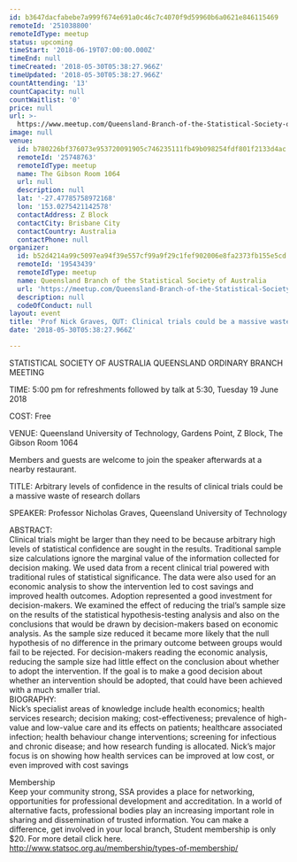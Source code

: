 ```yaml
---
id: b3647dacfabebe7a999f674e691a0c46c7c4070f9d59960b6a0621e846115469
remoteId: '251038800'
remoteIdType: meetup
status: upcoming
timeStart: '2018-06-19T07:00:00.000Z'
timeEnd: null
timeCreated: '2018-05-30T05:38:27.966Z'
timeUpdated: '2018-05-30T05:38:27.966Z'
countAttending: '13'
countCapacity: null
countWaitlist: '0'
price: null
url: >-
  https://www.meetup.com/Queensland-Branch-of-the-Statistical-Society-of-Australia/events/251038800/
image: null
venue:
  id: b780226bf376073e953720091905c746235111fb49b098254fdf801f2133d4ac
  remoteId: '25748763'
  remoteIdType: meetup
  name: The Gibson Room 1064
  url: null
  description: null
  lat: '-27.47785758972168'
  lon: '153.0275421142578'
  contactAddress: Z Block
  contactCity: Brisbane City
  contactCountry: Australia
  contactPhone: null
organizer:
  id: b52d4214a99c5097ea94f39e557cf99a9f29c1fef902006e8fa2373fb155e5cd
  remoteId: '19543439'
  remoteIdType: meetup
  name: Queensland Branch of the Statistical Society of Australia
  url: 'https://meetup.com/Queensland-Branch-of-the-Statistical-Society-of-Australia'
  description: null
  codeOfConduct: null
layout: event
title: 'Prof Nick Graves, QUT: Clinical trials could be a massive waste of research $'
date: '2018-05-30T05:38:27.966Z'

---
```

<p>STATISTICAL SOCIETY OF AUSTRALIA QUEENSLAND ORDINARY BRANCH MEETING</p> <p>TIME: 5:00 pm for refreshments followed by talk at 5:30, Tuesday 19 June 2018</p> <p>COST: Free</p> <p>VENUE: Queensland University of Technology, Gardens Point, Z Block, The Gibson Room 1064</p> <p>Members and guests are welcome to join the speaker afterwards at a nearby restaurant.</p> <p>TITLE: Arbitrary levels of confidence in the results of clinical trials could be a massive waste of research dollars</p> <p>SPEAKER: Professor Nicholas Graves, Queensland University of Technology</p> <p>ABSTRACT:<br/>Clinical trials might be larger than they need to be because arbitrary high levels of statistical confidence are sought in the results. Traditional sample size calculations ignore the marginal value of the information collected for decision making. We used data from a recent clinical trial powered with traditional rules of statistical significance. The data were also used for an economic analysis to show the intervention led to cost savings and improved health outcomes. Adoption represented a good investment for decision-makers. We examined the effect of reducing the trial’s sample size on the results of the statistical hypothesis-testing analysis and also on the conclusions that would be drawn by decision-makers based on economic analysis. As the sample size reduced it became more likely that the null hypothesis of no difference in the primary outcome between groups would fail to be rejected. For decision-makers reading the economic analysis, reducing the sample size had little effect on the conclusion about whether to adopt the intervention. If the goal is to make a good decision about whether an intervention should be adopted, that could have been achieved with a much smaller trial.<br/>BIOGRAPHY:<br/>Nick’s specialist areas of knowledge include health economics; health services research; decision making; cost-effectiveness; prevalence of high-value and low-value care and its effects on patients; healthcare associated infection; health behaviour change interventions; screening for infectious and chronic disease; and how research funding is allocated. Nick’s major focus is on showing how health services can be improved at low cost, or even improved with cost savings</p> <p>Membership<br/>Keep your community strong, SSA provides a place for networking, opportunities for professional development and accreditation. In a world of alternative facts, professional bodies play an increasing important role in sharing and dissemination of trusted information. You can make a difference, get involved in your local branch, Student membership is only $20. For more detail click here. <a href="http://www.statsoc.org.au/membership/types-of-membership/" class="linkified">http://www.statsoc.org.au/membership/types-of-membership/</a></p>
